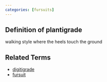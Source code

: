 ```yaml
---
categories: [fursuits]
---
```


## Definition of plantigrade

walking style where the heels touch the ground

## Related Terms

- [digitigrade](./digitigrade)
- [fursuit](./fursuit)
